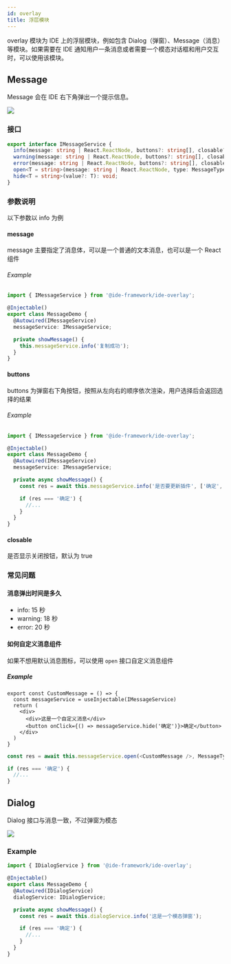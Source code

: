 ```yaml
---
id: overlay
title: 浮层模块
---
```


overlay 模块为 IDE 上的浮层模块，例如包含 Dialog（弹窗）、Message（消息）等模块。如果需要在 IDE 通知用户一条消息或者需要一个模态对话框和用户交互时，可以使用该模块。

## Message

Message 会在 IDE 右下角弹出一个提示信息。

![](https://gw-office.alipayobjects.com/bmw-prod/b9d110e1-73d5-41d7-aaad-14a4d630af13.png)

### 接口

```ts
export interface IMessageService {
  info(message: string | React.ReactNode, buttons?: string[], closable?: boolean): Promise<string | undefined>;
  warning(message: string | React.ReactNode, buttons?: string[], closable?: boolean): Promise<string | undefined>;
  error(message: string | React.ReactNode, buttons?: string[], closable?: boolean): Promise<string | undefined>;
  open<T = string>(message: string | React.ReactNode, type: MessageType, buttons?: string[], closable?: boolean, from?: string): Promise<T | undefined>;
  hide<T = string>(value?: T): void;
}
```

### 参数说明

以下参数以 info 为例

#### message
message 主要指定了消息体，可以是一个普通的文本消息，也可以是一个 React 组件

###### Example

```ts
import { IMessageService } from '@ide-framework/ide-overlay';

@Injectable()
export class MessageDemo {
  @Autowired(IMessageService)
  messageService: IMessageService;

  private showMessage() {
    this.messageService.info('复制成功');
  }
}

```

#### buttons
buttons 为弹窗右下角按钮，按照从左向右的顺序依次渲染，用户选择后会返回选择的结果

###### Example

```ts
import { IMessageService } from '@ide-framework/ide-overlay';

@Injectable()
export class MessageDemo {
  @Autowired(IMessageService)
  messageService: IMessageService;

  private async showMessage() {
    const res = await this.messageService.info('是否要更新插件', ['确定', '取消']);

    if (res === '确定') {
      //...
    }
  }
}

```


#### closable
是否显示关闭按钮，默认为 true

### 常见问题

#### 消息弹出时间是多久

- info: 15 秒
- warning: 18 秒
- error: 20 秒

#### 如何自定义消息组件

如果不想用默认消息图标，可以使用 `open` 接口自定义消息组件

##### Example

```tsx
export const CustomMessage = () => {
  const messageService = useInjectable(IMessageService)
  return (
    <div>
      <div>这是一个自定义消息</div>
      <button onClick={() => messageService.hide('确定')}>确定</button>
    </div>
  )
}
```

```ts
const res = await this.messageService.open(<CustomMessage />, MessageType.EMPTY);

if (res === '确定') {
  //...
}
```

## Dialog
Dialog 接口与消息一致，不过弹窗为模态

![](https://gw-office.alipayobjects.com/bmw-prod/6869e5f6-3e1a-452f-a562-02bab963b1b0.png)

### Example

```ts
import { IDialogService } from '@ide-framework/ide-overlay';

@Injectable()
export class MessageDemo {
  @Autowired(IDialogService)
  dialogService: IDialogService;

  private async showMessage() {
    const res = await this.dialogService.info('这是一个模态弹窗');

    if (res === '确定') {
      //...
    }
  }
}

```

